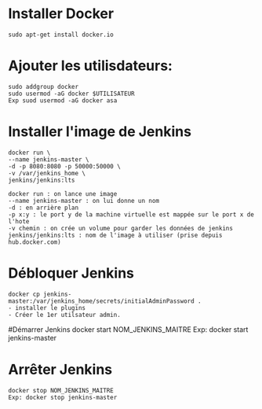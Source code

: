 # Installer Docker
    sudo apt-get install docker.io

# Ajouter les utilisdateurs:
    sudo addgroup docker
    sudo usermod -aG docker $UTILISATEUR
    Exp suod usermod -aG docker asa

# Installer l'image de Jenkins
    docker run \
    --name jenkins-master \
    -d -p 8080:8080 -p 50000:50000 \
    -v /var/jenkins_home \
    jenkins/jenkins:lts

    docker run : on lance une image
    --name jenkins-master : on lui donne un nom
    -d : en arrière plan
    -p x:y : le port y de la machine virtuelle est mappée sur le port x de l'hote
    -v chemin : on crée un volume pour garder les données de jenkins
    jenkins/jenkins:lts : nom de l'image à utiliser (prise depuis hub.docker.com)

# Débloquer Jenkins
    docker cp jenkins-master:/var/jenkins_home/secrets/initialAdminPassword .
    - installer le plugins
    - Créer le 1er utilsateur admin.

#Démarrer Jenkins
    docker start NOM_JENKINS_MAITRE
    Exp: docker start jenkins-master

# Arrêter Jenkins
    docker stop NOM_JENKINS_MAITRE
    Exp: docker stop jenkins-master